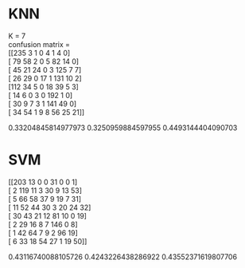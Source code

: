 
# KNN  

K = 7  
confusion matrix =  
[[235   3   1   0   4   1   4   0]  
 [ 79  58   2   0   5  82  14   0]  
 [ 45  21  24   0   3 125   7   7]  
 [ 26  29   0  17   1 131  10   2]  
 [112  34   5   0  18  39   5   3]  
 [ 14   6   0   3   0 192   1   0]  
 [ 30   9   7   3   1 141  49   0]  
 [ 34  54   1   9   8  56  25  21]]  

0.33204845814977973 0.3250959884597955 0.4493144404090703  

# SVM

[[203  13   0   0  31   0   0   1]  
 [  2 119  11   3  30   9  13  53]  
 [  5  66  58  37   9  19   7  31]  
 [ 11  52  44  30   3  20  24  32]  
 [ 30  43  21  12  81  10   0  19]  
 [  2  29  16   8   7 146   0   8]  
 [  1  42  64   7   9   2  96  19]  
 [  6  33  18  54  27   1  19  50]]  

0.43116740088105726 0.4243226438286922 0.43552371619807706  
